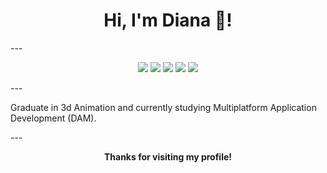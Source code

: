 <div align="center">
  <h1>Hi, I'm Diana 👋!</h1>
</div>
<div align="center">
</div>
---
<p align="center">
  <img src="https://img.shields.io/badge/Java-ED8B00?style=for-the-badge&logo=java&logoColor=white" />
  <img src="https://img.shields.io/badge/Kotlin-7F52FF?style=for-the-badge&logo=kotlin&logoColor=white" />
  <img src="https://img.shields.io/badge/Dart-0175C2?style=for-the-badge&logo=dart&logoColor=white" />
  <img src="https://img.shields.io/badge/Python-3776AB?style=for-the-badge&logo=python&logoColor=white" />
  <img src="https://img.shields.io/badge/HTML-E34F26?style=for-the-badge&logo=html5&logoColor=white" />
</p>
---
<p>
Graduate in 3d Animation and currently studying Multiplatform Application Development (DAM).
</p>
---
<p align="center"><strong>Thanks for visiting my profile!</strong></p>


